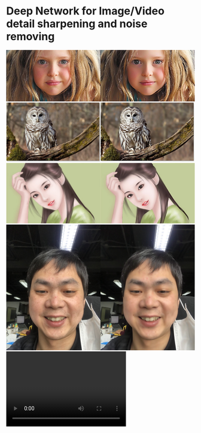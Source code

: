 # Deep Network for Image/Video detail sharpening and noise removing
![](./docs/enhance_1%20(2).jpg)
![](./docs/enhance_1%20(1).jpg)
![](./docs/enhance_1%20(3).jpg)
![](./docs/enhance_1%20(4).jpg)
<video src="./sources/1586347400466825-converted.mp4" width="320" height="200" controls preload></video>


